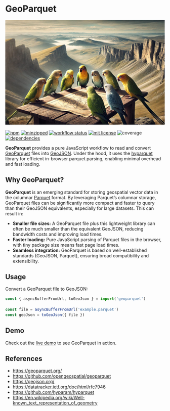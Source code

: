 # GeoParquet

![GeoParquet parakeets gathered around a map](geoparquet.jpg)

[![npm](https://img.shields.io/npm/v/geoparquet)](https://www.npmjs.com/package/geoparquet)
[![minzipped](https://img.shields.io/bundlephobia/minzip/geoparquet)](https://www.npmjs.com/package/geoparquet)
[![workflow status](https://github.com/hyparam/geoparquet/actions/workflows/ci.yml/badge.svg)](https://github.com/hyparam/geoparquet/actions)
[![mit license](https://img.shields.io/badge/License-MIT-orange.svg)](https://opensource.org/licenses/MIT)
![coverage](https://img.shields.io/badge/Coverage-94-darkred)
[![dependencies](https://img.shields.io/badge/Dependencies-1-blueviolet)](https://www.npmjs.com/package/geoparquet?activeTab=dependencies)

**GeoParquet** provides a pure JavaScript workflow to read and convert [GeoParquet](https://github.com/opengeospatial/geoparquet) files into [GeoJSON](https://datatracker.ietf.org/doc/html/rfc7946). Under the hood, it uses the [hyparquet](https://github.com/hyparam/hyparquet) library for efficient in-browser parquet parsing, enabling minimal overhead and fast loading.

## Why GeoParquet?

**GeoParquet** is an emerging standard for storing geospatial vector data in the columnar [Parquet](https://parquet.apache.org/) format. By leveraging Parquet’s columnar storage, GeoParquet files can be significantly more compact and faster to query than their GeoJSON equivalents, especially for large datasets. This can result in:

- **Smaller file sizes:** A GeoParquet file plus this lightweight library can often be much smaller than the equivalent GeoJSON, reducing bandwidth costs and improving load times.
- **Faster loading:** Pure JavaScript parsing of Parquet files in the browser, with tiny package size means fast page load times.
- **Seamless integration:** GeoParquet is based on well-established standards (GeoJSON, Parquet), ensuring broad compatibility and extensibility.

## Usage

Convert a GeoParquet file to GeoJSON:

```javascript
const { asyncBufferFromUrl, toGeoJson } = import('geoparquet')

const file = asyncBufferFromUrl('example.parquet')
const geoJson = toGeoJson({ file })
```

## Demo

Check out the [live demo](https://hyparam.github.io/geoparquet/) to see GeoParquet in action.

## References

 - https://geoparquet.org/
 - https://github.com/opengeospatial/geoparquet
 - https://geojson.org/
 - https://datatracker.ietf.org/doc/html/rfc7946
 - https://github.com/hyparam/hyparquet
 - https://en.wikipedia.org/wiki/Well-known_text_representation_of_geometry

